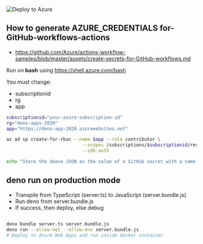 
![Deploy to Azure](https://github.com/Jalalhejazi/azure-webapps-deno-sample/workflows/Deploy%20to%20Azure/badge.svg)


## How to generate AZURE_CREDENTIALS for-GitHub-workflows-actions

- https://github.com/Azure/actions-workflow-samples/blob/master/assets/create-secrets-for-GitHub-workflows.md


Run on **bash** using https://shell.azure.com/bash

You must change:
- subscriptionid 
- rg
- app

```bash
subscriptionid="your-azure-subscription-id"
rg="deno-apps-2020"
app="https://deno-app-2020.azurewebsites.net"

az ad sp create-for-rbac --name $app --role contributor \
                            --scopes /subscriptions/$subscriptionid/resourceGroups/$rg \
                            --sdk-auth

echo "Store the above JSON as the value of a GitHub secret with a name, for example 'AZURE_CREDENTIALS'  "
```


## deno run on production mode

- Transpile from TypeScript (server.ts) to JavaScript (server.bundle.js)
- Run deno from server.bundle.js
- If success, then deploy, else debug

```bash

deno bundle server.ts server.bundle.js
deno run --allow-net --allow-env server.bundle.js
# Deploy to Azure Web Apps and run inside docker container  
```




